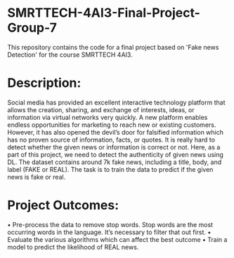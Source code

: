 # SMRTTECH-4AI3-Final-Project-Group-7
This repository contains the code for a final project based on 'Fake news Detection' for the course SMRTTECH 4AI3.
# Description:
Social media has provided an excellent interactive technology platform that
allows the creation, sharing, and exchange of interests, ideas, or information via
virtual networks very quickly. A new platform enables endless opportunities for
marketing to reach new or existing customers. However, it has also opened the
devil’s door for falsified information which has no proven source of
information, facts, or quotes. It is really hard to detect whether the given news
or information is correct or not. Here, as a part of this project, we need to detect
the authenticity of given news using DL.
The dataset contains around 7k fake news, including a title, body, and label
(FAKE or REAL). The task is to train the data to predict if the given news is
fake or real.
# Project Outcomes:
• Pre-process the data to remove stop words. Stop words are the most occurring
words in the language. It’s necessary to filter that out first.
• Evaluate the various algorithms which can affect the best outcome
• Train a model to predict the likelihood of REAL news.
